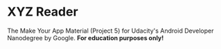 # XYZ Reader

The Make Your App Material (Project 5) for Udacity's Android Developer Nanodegree by Google. **For education purposes only!**

